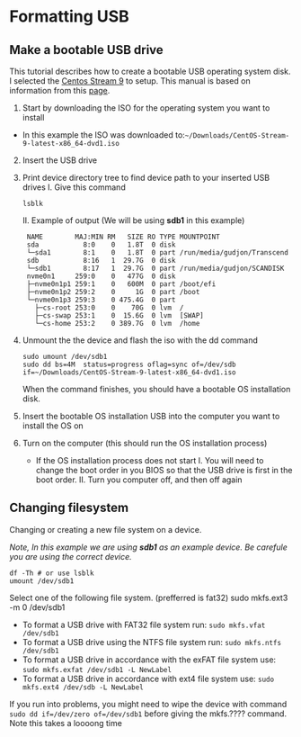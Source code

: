 # Formatting USB
## Make a bootable USB drive
This tutorial describes how to create a bootable USB operating system disk. 
I selected the [Centos Stream 9](https://www.centos.org/centos-stream/) to setup. This manual is based on information from this [page](https://linuxize.com/post/how-to-create-a-bootable-centos-7-usb-stick-on-linux/).
1. Start by downloading the ISO for the operating system you want to install
  - In this example the ISO was downloaded to:`~/Downloads/CentOS-Stream-9-latest-x86_64-dvd1.iso`
2. Insert the USB drive
3.  Print device directory tree to find device path to your inserted USB drives
    I. Give this command
       ```shell 
       lsblk
       ```
  
    II. Example of output (We will be using **sdb1** in this example)
    ```
     NAME        MAJ:MIN RM   SIZE RO TYPE MOUNTPOINT
     sda           8:0    0   1.8T  0 disk 
     └─sda1        8:1    0   1.8T  0 part /run/media/gudjon/Transcend
     sdb           8:16   1  29.7G  0 disk 
     └─sdb1        8:17   1  29.7G  0 part /run/media/gudjon/SCANDISK
     nvme0n1     259:0    0   477G  0 disk 
     ├─nvme0n1p1 259:1    0   600M  0 part /boot/efi
     ├─nvme0n1p2 259:2    0     1G  0 part /boot
     └─nvme0n1p3 259:3    0 475.4G  0 part 
       ├─cs-root 253:0    0    70G  0 lvm  /
       ├─cs-swap 253:1    0  15.6G  0 lvm  [SWAP]
       └─cs-home 253:2    0 389.7G  0 lvm  /home
     ```
4. Unmount the the device and flash the iso with the dd command
   ```shell
   sudo umount /dev/sdb1
   sudo dd bs=4M  status=progress oflag=sync of=/dev/sdb if=~/Downloads/CentOS-Stream-9-latest-x86_64-dvd1.iso
   ```
   When the command finishes, you should have a bootable OS installation disk.
5. Insert the bootable OS installation USB into the computer you want to install the OS on
6. Turn on the computer (this should run the OS installation process)
   - If the OS installation process does not start 
      I.  You will need to change the boot order in you BIOS so that the USB drive is first in the boot order.
      II. Turn you computer off, and then off again

## Changing filesystem
Changing or creating a new file system on a device.

*Note, In this example we are using **sdb1** as an example device.  Be carefule you are using the correct device.*

```
df -Th # or use lsblk
umount /dev/sdb1
```
Select one of the following file system.  (prefferred is fat32)
sudo mkfs.ext3 -m 0 /dev/sdb1
 - To format a USB drive with FAT32     file system run: `sudo mkfs.vfat /dev/sdb1`
 - To format a USB drive using the NTFS file system run: `sudo mkfs.ntfs /dev/sdb1`
 - To format a USB drive in accordance with the exFAT file system use: `sudo mkfs.exfat /dev/sdb1 -L NewLabel`
 - To format a USB drive in accordance with ext4 file system use: `sudo mkfs.ext4 /dev/sdb -L NewLabel`

If you run into problems, you might need to wipe the device with command `sudo dd if=/dev/zero of=/dev/sdb1` before giving the mkfs.???? command.  Note this takes a loooong time

